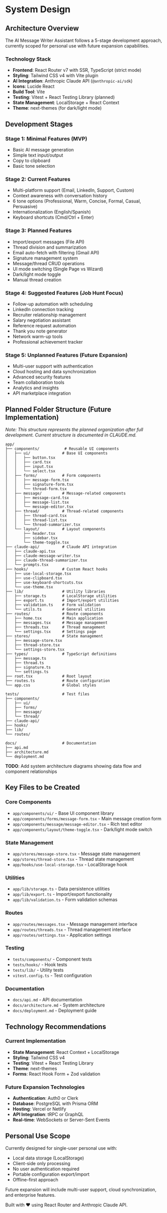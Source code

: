 # System Design

## Architecture Overview

The AI Message Writer Assistant follows a 5-stage development approach, currently scoped for personal use with future expansion capabilities.

### Technology Stack
- **Frontend**: React Router v7 with SSR, TypeScript (strict mode)
- **Styling**: Tailwind CSS v4 with Vite plugin
- **AI Integration**: Anthropic Claude API (`@anthropic-ai/sdk`)
- **Icons**: Lucide React
- **Build Tool**: Vite
- **Testing**: Vitest + React Testing Library (planned)
- **State Management**: LocalStorage + React Context
- **Theme**: next-themes (for dark/light mode)

## Development Stages

### Stage 1: Minimal Features (MVP)
- Basic AI message generation
- Simple text input/output
- Copy to clipboard
- Basic tone selection

### Stage 2: Current Features
- Multi-platform support (Email, LinkedIn, Support, Custom)
- Context awareness with conversation history
- 6 tone options (Professional, Warm, Concise, Formal, Casual, Persuasive)
- Internationalization (English/Spanish)
- Keyboard shortcuts (Cmd/Ctrl + Enter)

### Stage 3: Planned Features
- Import/export messages (File API)
- Thread division and summarization
- Email auto-fetch with filtering (Gmail API)
- Signature management system
- Message/thread CRUD operations
- UI mode switching (Single Page vs Wizard)
- Dark/light mode toggle
- Manual thread creation

### Stage 4: Suggested Features (Job Hunt Focus)
- Follow-up automation with scheduling
- LinkedIn connection tracking
- Recruiter relationship management
- Salary negotiation assistant
- Reference request automation
- Thank you note generator
- Network warm-up tools
- Professional achievement tracker

### Stage 5: Unplanned Features (Future Expansion)
- Multi-user support with authentication
- Cloud hosting and data synchronization
- Advanced security features
- Team collaboration tools
- Analytics and insights
- API marketplace integration

## Planned Folder Structure (Future Implementation)

*Note: This structure represents the planned organization after full development. Current structure is documented in CLAUDE.md.*

```
app/
├── components/           # Reusable UI components
│   ├── ui/              # Base UI components
│   │   ├── button.tsx
│   │   ├── card.tsx
│   │   ├── input.tsx
│   │   └── select.tsx
│   ├── forms/           # Form components
│   │   ├── message-form.tsx
│   │   ├── signature-form.tsx
│   │   └── thread-form.tsx
│   ├── message/         # Message-related components
│   │   ├── message-card.tsx
│   │   ├── message-list.tsx
│   │   └── message-editor.tsx
│   ├── thread/          # Thread-related components
│   │   ├── thread-card.tsx
│   │   ├── thread-list.tsx
│   │   └── thread-summarizer.tsx
│   └── layout/          # Layout components
│       ├── header.tsx
│       ├── sidebar.tsx
│       └── theme-toggle.tsx
├── claude-api/          # Claude API integration
│   ├── claude-api.tsx
│   ├── claude-message-writer.tsx
│   ├── claude-thread-summarizer.tsx
│   └── prompts.tsx
├── hooks/               # Custom React hooks
│   ├── use-local-storage.tsx
│   ├── use-clipboard.tsx
│   ├── use-keyboard-shortcuts.tsx
│   └── use-theme.tsx
├── lib/                 # Utility libraries
│   ├── storage.ts       # LocalStorage utilities
│   ├── export.ts        # Import/export utilities
│   ├── validation.ts    # Form validation
│   └── utils.ts         # General utilities
├── routes/              # Route components
│   ├── home.tsx         # Main application
│   ├── messages.tsx     # Message management
│   ├── threads.tsx      # Thread management
│   └── settings.tsx     # Settings page
├── stores/              # State management
│   ├── message-store.tsx
│   ├── thread-store.tsx
│   └── settings-store.tsx
├── types/               # TypeScript definitions
│   ├── message.ts
│   ├── thread.ts
│   ├── signature.ts
│   └── settings.ts
├── root.tsx             # Root layout
├── routes.ts            # Route configuration
└── app.css              # Global styles

tests/                   # Test files
├── components/
│   ├── ui/
│   ├── forms/
│   ├── message/
│   └── thread/
├── claude-api/
├── hooks/
├── lib/
└── routes/

docs/                    # Documentation
├── api.md
├── architecture.md
└── deployment.md
```

**TODO**: Add system architecture diagrams showing data flow and component relationships

## Key Files to be Created

### Core Components
- `app/components/ui/` - Base UI component library
- `app/components/forms/message-form.tsx` - Main message creation form
- `app/components/message/message-editor.tsx` - Rich text editor
- `app/components/layout/theme-toggle.tsx` - Dark/light mode switch

### State Management
- `app/stores/message-store.tsx` - Message state management
- `app/stores/thread-store.tsx` - Thread state management
- `app/hooks/use-local-storage.tsx` - LocalStorage hook

### Utilities
- `app/lib/storage.ts` - Data persistence utilities
- `app/lib/export.ts` - Import/export functionality
- `app/lib/validation.ts` - Form validation schemas

### Routes
- `app/routes/messages.tsx` - Message management interface
- `app/routes/threads.tsx` - Thread management interface
- `app/routes/settings.tsx` - Application settings

### Testing
- `tests/components/` - Component tests
- `tests/hooks/` - Hook tests
- `tests/lib/` - Utility tests
- `vitest.config.ts` - Test configuration

### Documentation
- `docs/api.md` - API documentation
- `docs/architecture.md` - System architecture
- `docs/deployment.md` - Deployment guide

## Technology Recommendations

### Current Implementation
- **State Management**: React Context + LocalStorage
- **Styling**: Tailwind CSS v4
- **Testing**: Vitest + React Testing Library
- **Theme**: next-themes
- **Forms**: React Hook Form + Zod validation

### Future Expansion Technologies
- **Authentication**: Auth0 or Clerk
- **Database**: PostgreSQL with Prisma ORM
- **Hosting**: Vercel or Netlify
- **API Integration**: tRPC or GraphQL
- **Real-time**: WebSockets or Server-Sent Events

## Personal Use Scope

Currently designed for single-user personal use with:
- Local data storage (LocalStorage)
- Client-side only processing
- No user authentication required
- Portable configuration export/import
- Offline-first approach

Future expansion will include multi-user support, cloud synchronization, and enterprise features.

Built with ❤️ using React Router and Anthropic Claude API.
